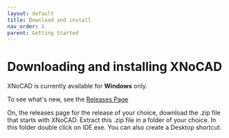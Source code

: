 ```yaml
---
layout: default
title: Download and install
nav_order: 1
parent: Getting Started
---
```

# Downloading and installing XNoCAD

XNoCAD is currently available for **Windows** only.

To see what's new, see the [Releases Page](https://github.com/mihai-ene-public/cadide/releases)

On, the releases page for the release of your choice, download the .zip file that starts with XNoCAD.
Extract this .zip file in a folder of your choice.
In this folder double click on IDE.exe. You can also create a Desktop shortcut.

